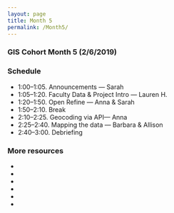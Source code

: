 ```yaml
---
layout: page
title: Month 5
permalink: /Month5/
---
```

### GIS Cohort Month 5 (2/6/2019)

### Schedule

* 1:00–1:05. Announcements — Sarah
* 1:05–1:20. Faculty Data & Project Intro — Lauren H.
* 1:20–1:50. Open Refine — Anna & Sarah
* 1:50–2:10. Break
* 2:10–2:25. Geocoding via API— Anna
* 2:25–2:40. Mapping the data — Barbara & Allison
* 2:40–3:00. Debriefing


### More resources

* 
* 
* 
* 
* 
* 



